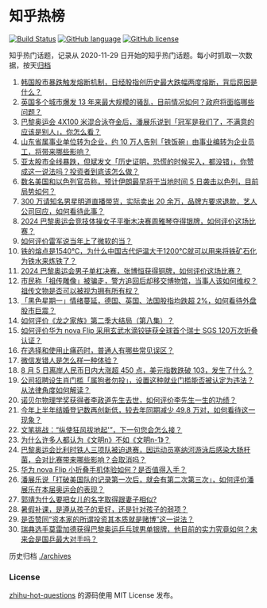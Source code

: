 # 知乎热榜
[![Build Status](https://github.com/ToWeLong/zhihu-hot-questions/workflows/CI/badge.svg)](https://github.com/ToWeLong/zhihu-hot-questions/actions)
[![GitHub language](https://img.shields.io/badge/language-golang-orange.svg)](https://golang.org/)
[![GitHub license](https://img.shields.io/github/license/ToWeLong/zhihu-hot-questions)](https://github.com/ToWeLong/zhihu-hot-questions/blob/main/LICENSE)

知乎热门话题，记录从 2020-11-29 日开始的知乎热门话题。每小时抓取一次数据，按天[归档](./archives)

<!-- BEGIN -->

1. [韩国股市暴跌触发熔断机制，日经股指创历史最大跌幅两度熔断，背后原因是什么？](https://www.zhihu.com/question/663484038)
1. [英国多个城市爆发 13 年来最大规模的骚乱，目前情况如何？政府将面临哪些问题？](https://www.zhihu.com/question/663484352)
1. [巴黎奥运会 4X100 米混合泳夺金后，潘展乐说到「冠军是我们了，不满意的应该是别人」，你怎么看？](https://www.zhihu.com/question/663483965)
1. [山东省属事业单位转为企业，约 10 万人告别「铁饭碗」由事业编转为企业员工，将带来哪些影响？](https://www.zhihu.com/question/663513407)
1. [亚太股市全线暴跌，但斌发文「历史证明，恐慌的时候买入，都没错」，你赞成这一说法吗？投资者到底该怎么做？](https://www.zhihu.com/question/663510966)
1. [数名美国和以色列官员称，预计伊朗最早将于当地时间 5 日袭击以色列，目前局势如何？](https://www.zhihu.com/question/663485994)
1. [300 万请知名男星明道直播带货，实际卖出 20 余万，品牌方要求退款，艺人公司回应，如何看待此事？](https://www.zhihu.com/question/663445397)
1. [2024 巴黎奥运会竞技体操女子平衡木决赛周雅琴夺得银牌，如何评价这场比赛？](https://www.zhihu.com/question/663526324)
1. [如何评价雷军说当年上了微软的当？](https://www.zhihu.com/question/662041060)
1. [铁的熔点是1540℃，为什么中国古代炉温大于1200℃就可以用来将铁矿石化为铁水来炼铁了？](https://www.zhihu.com/question/663409412)
1. [2024 巴黎奥运会男子单杠决赛，张博恒获得铜牌，如何评价这场比赛？](https://www.zhihu.com/question/663529214)
1. [市民称「祖传雕像」被骗走，警方追回后却移交博物馆，当事人该如何维权？祖传文物是否可以被视为拥有所有权？](https://www.zhihu.com/question/662977751)
1. [「黑色星期一」情绪蔓延，德国、英国、法国股指均跌超 2%，如何看待外盘股市巨震？](https://www.zhihu.com/question/663514351)
1. [如何评价《龙之家族》第二季大结局（第八集）？](https://www.zhihu.com/question/663497726)
1. [如何评价华为 nova Flip 采用玄武水滴铰链获全球首个瑞士 SGS 120万次折叠认证？](https://www.zhihu.com/question/663529364)
1. [在选择和使用止痛药时，普通人有哪些常见误区？](https://www.zhihu.com/question/663152476)
1. [微信发错人是怎么样一种体验？](https://www.zhihu.com/question/32087879)
1. [8 月 5 日离岸人民币日内大涨超 450 点，美元指数跌破 103，发生了什么？](https://www.zhihu.com/question/663487591)
1. [公司招聘设生肖门槛「属狗者勿投」，设置这种就业门槛能否被认定为违法？从法律角度如何解读？](https://www.zhihu.com/question/663516655)
1. [诺贝尔物理学奖获得者李政道先生去世，如何评价李先生一生的功绩？](https://www.zhihu.com/question/663505241)
1. [今年上半年结婚登记数再创新低，较去年同期减少 49.8 万对，如何看待这一现象？](https://www.zhihu.com/question/663487546)
1. [文笔挑战：“纵使狂风拔地起'”，下一句您会怎么接？](https://www.zhihu.com/question/663194678)
1. [为什么许多人都认为《文明n》不如《文明n-1》？](https://www.zhihu.com/question/658504080)
1. [巴黎奥运会比利时铁人三项队被迫退赛，因运动员塞纳河游泳后感染大肠杆菌，会对比赛带来哪些影响？会取消吗？](https://www.zhihu.com/question/663491704)
1. [华为 nova Flip 小折叠手机体验如何？是否值得入手？](https://www.zhihu.com/question/663491745)
1. [潘展乐说「打破美国队的记录第一次后，就会有第二次第三次」，如何评价潘展乐在本届奥运会的表现？](https://www.zhihu.com/question/663529221)
1. [郭靖为什么要把女儿的名字取得跟妻子相似?](https://www.zhihu.com/question/663010778)
1. [暑假补课，是遵从孩子的爱好，还是针对孩子的弱项？](https://www.zhihu.com/question/661016938)
1. [是否赞同“资本家的所谓投资其本质就是赌博”这一说法？](https://www.zhihu.com/question/663282785)
1. [瑞典选手莫雷加德获得巴黎奥运乒乓球男单银牌，他目前的实力究竟如何？未来会是国乒最大对手吗？](https://www.zhihu.com/question/663450615)

<!-- END -->

历史归档 [./archives](./archives)


### License
[zhihu-hot-questions](https://github.com/towelong/zhihu-hot-questions) 的源码使用 MIT License 发布。
